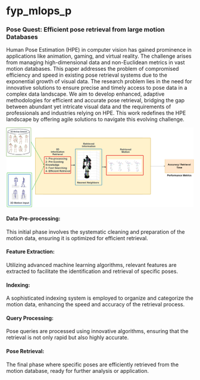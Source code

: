 # fyp_mlops_p

### Pose Quest: Efficient pose retrieval from large motion Databases
Human Pose Estimation (HPE) in computer vision has gained prominence in applications like animation, gaming, and virtual reality. The challenge arises from managing high-dimensional data and non-Euclidean metrics in vast motion databases. This paper addresses the problem of compromised efficiency and speed in existing pose retrieval systems due to the exponential growth of visual data. The research problem lies in the need for innovative solutions to ensure precise and timely access to pose data in a complex data landscape. We aim to develop enhanced, adaptive methodologies for efficient and accurate pose retrieval, bridging the gap between abundant yet intricate visual data and the requirements of professionals and industries relying on HPE. This work redefines the HPE landscape by offering agile solutions to navigate this evolving challenge.

![alt text](https://github.com/Bambokyo/fyp_mlops_p/blob/main/PoseMethodology.png?raw=true)

#### Data Pre-processing:
This initial phase involves the systematic cleaning and preparation of the motion data, ensuring it is optimized for efficient retrieval.
#### Feature Extraction:
Utilizing advanced machine learning algorithms, relevant features are extracted to facilitate the identification and retrieval of specific poses.
#### Indexing:
A sophisticated indexing system is employed to organize and categorize the motion data, enhancing the speed and accuracy of the retrieval process.
#### Query Processing:
Pose queries are processed using innovative algorithms, ensuring that the retrieval is not only rapid but also highly accurate.
#### Pose Retrieval:
The final phase where specific poses are efficiently retrieved from the motion database, ready for further analysis or application.

